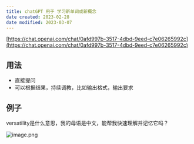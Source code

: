 ```yaml
---
title: chatGPT 用于 学习新单词或新概念
date created: 2023-02-28
date modified: 2023-03-07
---
```


[https://chat.openai.com/chat/0afd997b-3517-4dbd-9eed-c7e06265992c](https://chat.openai.com/chat/0afd997b-3517-4dbd-9eed-c7e06265992c)

## 用法

- 直接提问
- 可以根据结果，持续调教，比如输出格式，输出要求

## 例子

versatility是什么意思，我的母语是中文，能帮我快速理解并记忆它吗？

![image.png](https://img.oldwinter.top/202302282043062.png)
